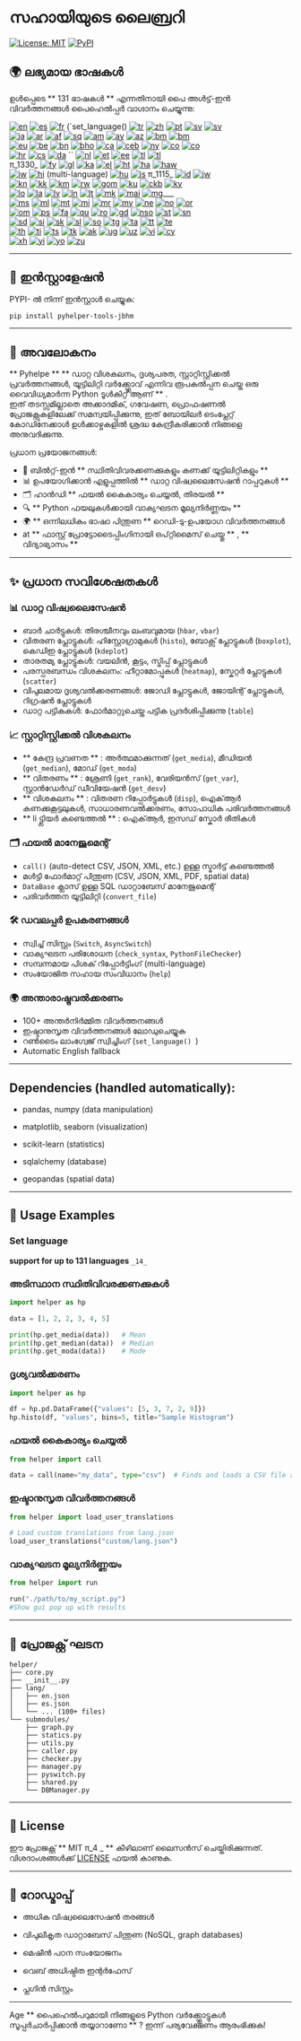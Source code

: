 # സഹായിയുടെ ലൈബ്രറി

[![License: MIT](https://img.shields.io/badge/License-MIT-yellow.svg)](LICENSE) [![PyPI](https://img.shields.io/pypi/v/pyhelper-tools-jbhm?style=for-the-badge&label=PyPI&color=blue)](https://pypi.org/project/pyhelper-tools-jbhm/)

## 🌍 ലഭ്യമായ ഭാഷകൾ

ഉൾപ്പെടെ ** 131 ഭാഷകൾ ** എന്നതിനായി പൈ അൾട്ട്-ഇൻ വിവർത്തനങ്ങൾ പൈഹെൽപ്പർ വാഗ്ദാനം ചെയ്യുന്നു:

[![en](https://img.shields.io/badge/lang-en-red.svg)](readme/README.md) [![es](https://img.shields.io/badge/lang-es-yellow.svg)](readme/README.es.md) [![fr](https://img.shields.io/badge/lang-fr-blue.svg)](readme/README.fr.md) (`set_language() [![tr](https://img.shields.io/badge/lang-tr-orange.svg)](readme/README.tr.md) [![zh](https://img.shields.io/badge/lang-zh-black.svg)](readme/README.zh.md) [![pt](https://img.shields.io/badge/lang-pt-brightgreen.svg)](readme/README.pt.md) [![sv](https://img.shields.io/badge/lang-sv-blue.svg)](readme/README.sv.md) [![sv](https://img.shields.io/badge/lang-sv-blue.svg)](readme/README.sv.md)  
[![ja](https://img.shields.io/badge/lang-ja-red.svg)](readme/README.ja.md) [![ar](https://img.shields.io/badge/lang-ar-brown.svg)](readme/README.ar.md) [![af](https://img.shields.io/badge/lang-af-orange.svg)](readme/README.af.md) [![sq](https://img.shields.io/badge/lang-sq-blue.svg)](readme/README.sq.md) [![am](https://img.shields.io/badge/lang-am-green.svg)](readme/README.am.md) [![ay](https://img.shields.io/badge/lang-ay-brown.svg)](readme/README.ay.md) [![az](https://img.shields.io/badge/lang-az-lightblue.svg)](readme/README.az.md) [![bm](https://img.shields.io/badge/lang-bm-darkgreen.svg)](readme/README.bm.md) [![bm](https://img.shields.io/badge/lang-bm-darkgreen.svg)](readme/README.bm.md)  
[![eu](https://img.shields.io/badge/lang-eu-pink.svg)](readme/README.eu.md) [![be](https://img.shields.io/badge/lang-be-darkblue.svg)](readme/README.be.md) [![bn](https://img.shields.io/badge/lang-bn-teal.svg)](readme/README.bn.md) [![bho](https://img.shields.io/badge/lang-bho-orange.svg)](readme/README.bho.md) [![ca](https://img.shields.io/badge/lang-ca-yellow.svg)](readme/README.ca.md) [![ceb](https://img.shields.io/badge/lang-ceb-blue.svg)](readme/README.ceb.md) [![ny](https://img.shields.io/badge/lang-ny-red.svg)](readme/README.ny.md) [![co](https://img.shields.io/badge/lang-co-green.svg)](readme/README.co.md) [![co](https://img.shields.io/badge/lang-co-green.svg)](readme/README.co.md)  
[![hr](https://img.shields.io/badge/lang-hr-blue.svg)](readme/README.hr.md) [![cs](https://img.shields.io/badge/lang-cs-red.svg)](readme/README.cs.md) [![da](https://img.shields.io/badge/lang-da-purple.svg)](readme/README.da.md) `` [![nl](https://img.shields.io/badge/lang-nl-orange.svg)](readme/README.nl.md) [![et](https://img.shields.io/badge/lang-et-blue.svg)](readme/README.et.md) [![ee](https://img.shields.io/badge/lang-ee-red.svg)](readme/README.ee.md) [![tl](https://img.shields.io/badge/lang-tl-purple.svg)](readme/README.tl.md) [![tl](https://img.shields.io/badge/lang-tl-purple.svg)](readme/README.tl.md)  
π_1330_ [![fy](https://img.shields.io/badge/lang-fy-orange.svg)](readme/README.fy.md) [![gl](https://img.shields.io/badge/lang-gl-green.svg)](readme/README.gl.md) [![ka](https://img.shields.io/badge/lang-ka-red.svg)](readme/README.ka.md) [![el](https://img.shields.io/badge/lang-el-blue.svg)](readme/README.el.md) [![ht](https://img.shields.io/badge/lang-ht-green.svg)](readme/README.ht.md) [![ha](https://img.shields.io/badge/lang-ha-blue.svg)](readme/README.ha.md) [![haw](https://img.shields.io/badge/lang-haw-red.svg)](readme/README.haw.md)  
[![iw](https://img.shields.io/badge/lang-iw-purple.svg)](readme/README.iw.md) [![hi](https://img.shields.io/badge/lang-hi-orange.svg)](readme/README.hi.md) (multi-language) [![hu](https://img.shields.io/badge/lang-hu-blue.svg)](readme/README.hu.md) [![is](https://img.shields.io/badge/lang-is-red.svg)](readme/README.is.md) π_1115_ [![id](https://img.shields.io/badge/lang-id-green.svg)](readme/README.id.md) [![jw](https://img.shields.io/badge/lang-jw-red.svg)](readme/README.jw.md)  
[![kn](https://img.shields.io/badge/lang-kn-purple.svg)](readme/README.kn.md) [![kk](https://img.shields.io/badge/lang-kk-orange.svg)](readme/README.kk.md) [![km](https://img.shields.io/badge/lang-km-green.svg)](readme/README.km.md) [![rw](https://img.shields.io/badge/lang-rw-blue.svg)](readme/README.rw.md) [![gom](https://img.shields.io/badge/lang-gom-red.svg)](readme/README.gom.md) [![ku](https://img.shields.io/badge/lang-ku-green.svg)](readme/README.ku.md) [![ckb](https://img.shields.io/badge/lang-ckb-blue.svg)](readme/README.ckb.md) [![ky](https://img.shields.io/badge/lang-ky-red.svg)](readme/README.ky.md)  
[![lo](https://img.shields.io/badge/lang-lo-purple.svg)](readme/README.lo.md) [![la](https://img.shields.io/badge/lang-la-orange.svg)](readme/README.la.md) [![lv](https://img.shields.io/badge/lang-lv-green.svg)](readme/README.lv.md) [![ln](https://img.shields.io/badge/lang-ln-blue.svg)](readme/README.ln.md) [![lt](https://img.shields.io/badge/lang-lt-red.svg)](readme/README.lt.md) [![mk](https://img.shields.io/badge/lang-mk-green.svg)](readme/README.mk.md) [![mai](https://img.shields.io/badge/lang-mai-blue.svg)](readme/README.mai.md) [![mg](https://img.shields.io/badge/lang-mg-red.svg)](readme/README.mg.md)___  
[![ms](https://img.shields.io/badge/lang-ms-purple.svg)](readme/README.ms.md) [![ml](https://img.shields.io/badge/lang-ml-orange.svg)](readme/README.ml.md) [![mt](https://img.shields.io/badge/lang-mt-green.svg)](readme/README.mt.md) [![mi](https://img.shields.io/badge/lang-mi-blue.svg)](readme/README.mi.md) [![mr](https://img.shields.io/badge/lang-mr-red.svg)](readme/README.mr.md) [![my](https://img.shields.io/badge/lang-my-green.svg)](readme/README.my.md) [![ne](https://img.shields.io/badge/lang-ne-blue.svg)](readme/README.ne.md) [![no](https://img.shields.io/badge/lang-no-red.svg)](readme/README.no.md) [![or](https://img.shields.io/badge/lang-or-purple.svg)](readme/README.or.md)  
[![om](https://img.shields.io/badge/lang-om-orange.svg)](readme/README.om.md) [![ps](https://img.shields.io/badge/lang-ps-green.svg)](readme/README.ps.md) [![fa](https://img.shields.io/badge/lang-fa-blue.svg)](readme/README.fa.md) [![qu](https://img.shields.io/badge/lang-qu-red.svg)](readme/README.qu.md) [![ro](https://img.shields.io/badge/lang-ro-purple.svg)](readme/README.ro.md) [![gd](https://img.shields.io/badge/lang-gd-blue.svg)](readme/README.gd.md) [![nso](https://img.shields.io/badge/lang-nso-red.svg)](readme/README.nso.md) [![st](https://img.shields.io/badge/lang-st-purple.svg)](readme/README.st.md) [![sn](https://img.shields.io/badge/lang-sn-orange.svg)](readme/README.sn.md)  
[![sd](https://img.shields.io/badge/lang-sd-green.svg)](readme/README.sd.md) [![si](https://img.shields.io/badge/lang-si-blue.svg)](readme/README.si.md) [![sk](https://img.shields.io/badge/lang-sk-red.svg)](readme/README.sk.md) [![sl](https://img.shields.io/badge/lang-sl-purple.svg)](readme/README.sl.md) [![so](https://img.shields.io/badge/lang-so-orange.svg)](readme/README.so.md) [![tg](https://img.shields.io/badge/lang-tg-red.svg)](readme/README.tg.md) [![ta](https://img.shields.io/badge/lang-ta-purple.svg)](readme/README.ta.md) [![tt](https://img.shields.io/badge/lang-tt-orange.svg)](readme/README.tt.md) [![te](https://img.shields.io/badge/lang-te-green.svg)](readme/README.te.md)  
[![th](https://img.shields.io/badge/lang-th-blue.svg)](readme/README.th.md) [![ti](https://img.shields.io/badge/lang-ti-red.svg)](readme/README.ti.md) [![ts](https://img.shields.io/badge/lang-ts-purple.svg)](readme/README.ts.md) [![tk](https://img.shields.io/badge/lang-tk-orange.svg)](readme/README.tk.md) [![ak](https://img.shields.io/badge/lang-ak-green.svg)](readme/README.ak.md) [![ug](https://img.shields.io/badge/lang-ug-purple.svg)](readme/README.ug.md) [![uz](https://img.shields.io/badge/lang-uz-orange.svg)](readme/README.uz.md) [![vi](https://img.shields.io/badge/lang-vi-green.svg)](readme/README.vi.md) [![cy](https://img.shields.io/badge/lang-cy-blue.svg)](readme/README.cy.md)  
[![xh](https://img.shields.io/badge/lang-xh-red.svg)](readme/README.xh.md) [![yi](https://img.shields.io/badge/lang-yi-purple.svg)](readme/README.yi.md) [![yo](https://img.shields.io/badge/lang-yo-orange.svg)](readme/README.yo.md) [![zu](https://img.shields.io/badge/lang-zu-green.svg)](readme/README.zu.md)

---


## 🚀 ഇൻസ്റ്റാളേഷൻ

PYPI- ൽ നിന്ന് ഇൻസ്റ്റാൾ ചെയ്യുക:

```bash
pip install pyhelper-tools-jbhm
```

---

## 📖 അവലോകനം

** Pyhelpe ** ** ഡാറ്റ വിശകലനം, ദൃശ്യപരത, സ്റ്റാറ്റിസ്റ്റിക്കൽ പ്രവർത്തനങ്ങൾ, യൂട്ടിലിറ്റി വർക്ക്ഫ്ലോവ് എന്നിവ രൂപകൽപ്പന ചെയ്ത ഒരു വൈവിധ്യമാർന്ന Python ടൂൾകിറ്റ് ആണ് ** .  
ഇത് തടസ്സമില്ലാതെ അക്കാദമിക്, ഗവേഷണ, പ്രൊഫഷണൽ പ്രോജക്റ്റുകളിലേക്ക് സമന്വയിപ്പിക്കുന്നു, ഇത് ബോയിലർ ടെംപ്ലേറ്റ് കോഡിനേക്കാൾ ഉൾക്കാഴ്ചകളിൽ ശ്രദ്ധ കേന്ദ്രീകരിക്കാൻ നിങ്ങളെ അനുവദിക്കുന്നു.

പ്രധാന പ്രയോജനങ്ങൾ:
- 🧮 ബിൽറ്റ്-ഇൻ ** സ്ഥിതിവിവരക്കണക്കുകളും കണക്ക് യൂട്ടിലിറ്റികളും ** 
- 📊 ഉപയോഗിക്കാൻ എളുപ്പത്തിൽ ** ഡാറ്റ വിഷ്വലൈസേഷൻ റാപ്പറുകൾ ** 
- 🗂 ഹാൻഡി ** ഫയൽ കൈകാര്യം ചെയ്യൽ, തിരയൽ ** 
- 🔍 ** Python ഫയലുകൾക്കായി വാക്യഘടന മൂല്യനിർണ്ണയം ** 
- 🌍 ** ഒന്നിലധികം ഭാഷാ പിന്തുണ ** റെഡി-ടു-ഉപയോഗ വിവർത്തനങ്ങൾ
- at ** ഫാസ്റ്റ് പ്രോട്ടോടൈപ്പിംഗിനായി ഒപ്റ്റിമൈസ് ചെയ്തു ** , ** വിദ്യാഭ്യാസം ** 

---

## ✨ പ്രധാന സവിശേഷതകൾ

### 📊 ഡാറ്റ വിഷ്വലൈസേഷൻ
- ബാർ ചാർട്ടുകൾ: തിരശ്ചീനവും ലംബവുമായ (`hbar`, `vbar`)  
- വിതരണ പ്ലോട്ടുകൾ: ഹിസ്റ്റോഗ്രാമുകൾ (`histo`), ബോക്സ് പ്ലോട്ടുകൾ (`boxplot`), കെഡിഇ പ്ലോട്ടുകൾ (`kdeplot`)  
- താരതമ്യ പ്ലോട്ടുകൾ: വയലിൻ, കൂട്ടം, സ്ട്രിപ്പ് പ്ലോട്ടുകൾ  
- പരസ്പരബന്ധം വിശകലനം: ഹീറ്റാമോപ്പുകൾ (`heatmap`), സ്കേറ്റർ പ്ലോട്ടുകൾ (`scatter`)  
- വിപുലമായ ദൃശ്യവൽക്കരണങ്ങൾ: ജോഡി പ്ലോട്ടുകൾ, ജോയിന്റ് പ്ലോട്ടുകൾ, റിഗ്രഷൻ പ്ലോട്ടുകൾ  
- ഡാറ്റ പട്ടികകൾ: ഫോർമാറ്റുചെയ്ത പട്ടിക പ്രദർശിപ്പിക്കുന്നു (`table`)  

### 📈 സ്റ്റാറ്റിസ്റ്റിക്കൽ വിശകലനം
- ** കേന്ദ്ര പ്രവണത ** : അർത്ഥമാക്കുന്നത് (`get_media`), മീഡിയൻ (`get_median`), മോഡ് (`get_moda`)  
- ** വിതരണം ** : ശ്രേണി (`get_rank`), വേരിയൻസ് (`get_var`), സ്റ്റാൻഡേർഡ് ഡീവിയേഷൻ (`get_desv`)  
- ** വിശകലനം ** : വിതരണ റിപ്പോർട്ടുകൾ (`disp`), ഐക്ആർ കണക്കുകൂട്ടലുകൾ, സാധാരണവൽക്കരണം, സോപാധിക പരിവർത്തനങ്ങൾ  
- ** li ട്ട്ലിയർ കണ്ടെത്തൽ ** : ഐക്ആർ, ഇസഡ് സ്കോർ രീതികൾ  

### 🗂️ ഫയൽ മാനേജുമെന്റ്
- `call()` (auto-detect CSV, JSON, XML, etc.) ഉള്ള സ്മാർട്ട് കണ്ടെത്തൽ  
- മൾട്ടി ഫോർമാറ്റ് പിന്തുണ (CSV, JSON, XML, PDF, spatial data)  
- `DataBase` ക്ലാസ് ഉള്ള SQL ഡാറ്റാബേസ് മാനേജുമെന്റ്  
- പരിവർത്തന യൂട്ടിലിറ്റി (`convert_file`)  

### 🛠️ ഡവലപ്പർ ഉപകരണങ്ങൾ
- സ്വിച്ച് സിസ്റ്റം (`Switch`, `AsyncSwitch`)  
- വാക്യഘടന പരിശോധന (`check_syntax`, `PythonFileChecker`)  
- സമ്പന്നമായ പിശക് റിപ്പോർട്ടിംഗ് (multi-language)  
- സംയോജിത സഹായ സംവിധാനം (`help`)  

### 🌍 അന്താരാഷ്ട്രവൽക്കരണം
- 100+ അന്തർനിർമ്മിത വിവർത്തനങ്ങൾ  
- ഇഷ്ടാനുസൃത വിവർത്തനങ്ങൾ ലോഡുചെയ്യുക  
- റൺടൈം ലാംഗ്വേജ് സ്വിച്ചിംഗ് (`set_language() `)  
- Automatic English fallback  

---

## Dependencies (handled automatically):

- pandas, numpy (data manipulation)

- matplotlib, seaborn (visualization)

- scikit-learn (statistics)

- sqlalchemy (database)

- geopandas (spatial data)

---

## 🔧 Usage Examples

### Set language 

**support for up to 131 languages** 
``_14_ ``


### അടിസ്ഥാന സ്ഥിതിവിവരക്കണക്കുകൾ
```python
import helper as hp

data = [1, 2, 2, 3, 4, 5]

print(hp.get_media(data))   # Mean
print(hp.get_median(data))  # Median
print(hp.get_moda(data))    # Mode
```

### ദൃശ്യവൽക്കരണം
```python
import helper as hp

df = hp.pd.DataFrame({"values": [5, 3, 7, 2, 9]})
hp.histo(df, "values", bins=5, title="Sample Histogram")
```

### ഫയൽ കൈകാര്യം ചെയ്യൽ
```python
from helper import call

data = call(name="my_data", type="csv")  # Finds and loads a CSV file automatically
```

### ഇഷ്ടാനുസൃത വിവർത്തനങ്ങൾ
```python
from helper import load_user_translations

# Load custom translations from lang.json
load_user_translations("custom/lang.json")
```

### വാക്യഘടന മൂല്യനിർണ്ണയം
```python
from helper import run

run("./path/to/my_script.py")
#Show gui pop up with results
```

---

## 📂 പ്രോജക്റ്റ് ഘടന

```
helper/
├── core.py
├── __init__.py
├── lang/
│   ├── en.json
│   ├── es.json
│   └── ... (100+ files)
└── submodules/
    ├── graph.py
    ├── statics.py
    ├── utils.py
    ├── caller.py
    ├── checker.py
    ├── manager.py
    ├── pyswitch.py
    ├── shared.py
    └── DBManager.py
```

---

## 📜 License

ഈ പ്രോജക്റ്റ് ** MIT π_4 _ ** കീഴിലാണ് ലൈസൻസ് ചെയ്തിരിക്കുന്നത്.  
വിശദാംശങ്ങൾക്ക് [LICENSE](LICENSE) ഫയൽ കാണുക.

---

## 🔮 റോഡ്മാപ്പ്

- അധിക വിഷ്വലൈസേഷൻ തരങ്ങൾ

- വിപുലീകൃത ഡാറ്റാബേസ് പിന്തുണ (NoSQL, graph databases)

- മെഷീൻ പഠന സംയോജനം

- വെബ് അധിഷ്ഠിത ഇന്റർഫേസ്

- പ്ലഗിൻ സിസ്റ്റം

---

Age ** പൈഹെൽപറുമായി നിങ്ങളുടെ Python വർക്ക്ഫ്ലോട്ടുകൾ സൂപ്പർചാർപ്പിക്കാൻ തയ്യാറാണോ ** ? ഇന്ന് പര്യവേക്ഷണം ആരംഭിക്കുക!
